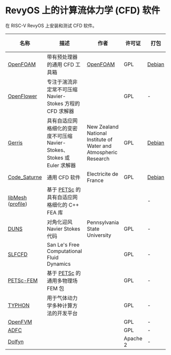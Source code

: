 # RevyOS 上的计算流体力学 (CFD) 软件

在 RISC-V RevyOS 上安装和测试 CFD 软件。

| 名称                                                                                                       | 描述                                                                       | 作者                                                             | 许可证   | 打包                                                             | 文档 |
|------------------------------------------------------------------------------------------------------------|----------------------------------------------------------------------------|------------------------------------------------------------------|----------|------------------------------------------------------------------|------|
| [OpenFOAM](https://openfoam.com/)                                                                          | 带有预处理器的通用 CFD 工具箱                                              | [OpenFOAM](https://openfoam.com/)                                | GPL      | [Debian](https://openfoam.com/download/install-binary-linux.php) | WIP  |
| [OpenFlower](http://openflower.sourceforge.net/)                                                           | 专注于湍流非定常不可压缩 Navier-Stokes 方程的 CFD 求解器                   |                                                                  | GPL      | -                                                                | WIP  |
| [Gerris](http://gfs.sourceforge.net/)                                                                      | 具有自适应网格细化的变密度不可压缩 Navier-Stokes、Stokes 或 Euler 求解器   | New Zealand National Institute of Water and Atmospheric Research | GPL      | [Debian](https://packages.debian.org/gerris)                     | WIP  |
| [Code_Saturne](https://www.code-saturne.org/)                                                              | 通用 CFD 软件                                                              | Electricite de France                                            | GPL      | [Debian](https://packages.debian.org/code-saturne)               | WIP  |
| [libMesh](http://libmesh.sourceforge.net/) ([profile](https://www.opennovation.org/profiles/libMesh.html)) | 基于 [PETSc](https://petsc.org/release/) 的具有自适应网格细化的 C++ FEA 库 |                                                                  |          | -                                                                | WIP  |
| [DUNS](http://duns.sourceforge.net/)                                                                       | 对角化迎风 Navier Stokes 代码                                              | Pennsylvania State University                                    | GPL      | -                                                                | WIP  |
| [SLFCFD](http://slfcfd.sourceforge.net/)                                                                   | San Le's Free Computational Fluid Dynamics                                 |                                                                  | GPL      | -                                                                | WIP  |
| [PETSc-FEM](https://www.cimec.org.ar/twiki/bin/view/Cimec/PETScFEM)                                        | 基于 [PETSc](https://petsc.org/release/) 的通用多物理场 FEM 包             |                                                                  | GPL      | -                                                                | WIP  |
| [TYPHON](http://typhon.sourceforge.net/)                                                                   | 用于气体动力学多种计算方法的开发平台                                       |                                                                  | GPL      | -                                                                | WIP  |
| [OpenFVM](http://openfvm.sourceforge.net/)                                                                 |                                                                            |                                                                  | GPL      | -                                                                | WIP  |
| [ADFC](http://adfc.sourceforge.net/index_en.html)                                                          |                                                                            |                                                                  | GPL      | -                                                                | WIP  |
| [Dolfyn](http://www.dolfyn.net/dolfyn/index_en.html)                                                       |                                                                            |                                                                  | Apache 2 | -                                                                | WIP  |
